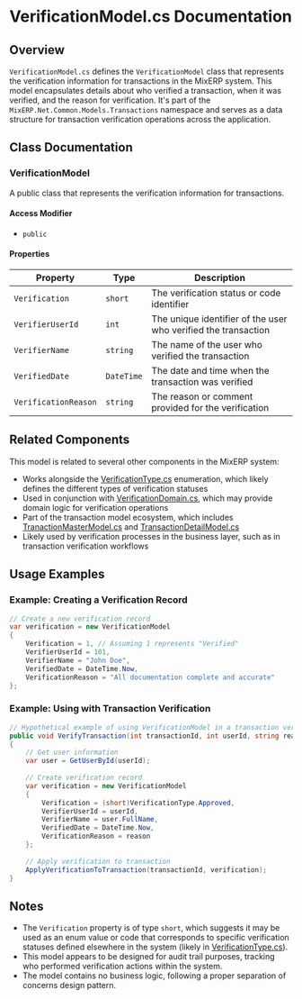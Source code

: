 # VerificationModel.cs Documentation

## Overview

`VerificationModel.cs` defines the `VerificationModel` class that represents the verification information for transactions in the MixERP system. This model encapsulates details about who verified a transaction, when it was verified, and the reason for verification. It's part of the `MixERP.Net.Common.Models.Transactions` namespace and serves as a data structure for transaction verification operations across the application.

## Class Documentation

### VerificationModel

A public class that represents the verification information for transactions.

#### Access Modifier
- `public`

#### Properties

| Property | Type | Description |
|----------|------|-------------|
| `Verification` | `short` | The verification status or code identifier |
| `VerifierUserId` | `int` | The unique identifier of the user who verified the transaction |
| `VerifierName` | `string` | The name of the user who verified the transaction |
| `VerifiedDate` | `DateTime` | The date and time when the transaction was verified |
| `VerificationReason` | `string` | The reason or comment provided for the verification |

## Related Components

This model is related to several other components in the MixERP system:

- Works alongside the [VerificationType.cs](VerificationType.md) enumeration, which likely defines the different types of verification statuses
- Used in conjunction with [VerificationDomain.cs](VerificationDomain.md), which may provide domain logic for verification operations
- Part of the transaction model ecosystem, which includes [TranactionMasterModel.cs](TranactionMasterModel.md) and [TransactionDetailModel.cs](TransactionDetailModel.md)
- Likely used by verification processes in the business layer, such as in transaction verification workflows

## Usage Examples

### Example: Creating a Verification Record

```csharp
// Create a new verification record
var verification = new VerificationModel
{
    Verification = 1, // Assuming 1 represents "Verified"
    VerifierUserId = 101,
    VerifierName = "John Doe",
    VerifiedDate = DateTime.Now,
    VerificationReason = "All documentation complete and accurate"
};
```

### Example: Using with Transaction Verification

```csharp
// Hypothetical example of using VerificationModel in a transaction verification process
public void VerifyTransaction(int transactionId, int userId, string reason)
{
    // Get user information
    var user = GetUserById(userId);
    
    // Create verification record
    var verification = new VerificationModel
    {
        Verification = (short)VerificationType.Approved,
        VerifierUserId = userId,
        VerifierName = user.FullName,
        VerifiedDate = DateTime.Now,
        VerificationReason = reason
    };
    
    // Apply verification to transaction
    ApplyVerificationToTransaction(transactionId, verification);
}
```

## Notes

- The `Verification` property is of type `short`, which suggests it may be used as an enum value or code that corresponds to specific verification statuses defined elsewhere in the system (likely in [VerificationType.cs](VerificationType.md)).
- This model appears to be designed for audit trail purposes, tracking who performed verification actions within the system.
- The model contains no business logic, following a proper separation of concerns design pattern.